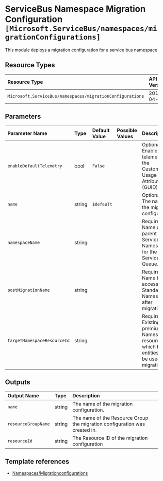 # ServiceBus Namespace Migration Configuration `[Microsoft.ServiceBus/namespaces/migrationConfigurations]`

This module deploys a migration configuration for a service bus namespace

## Resource Types

| Resource Type | API Version |
| :-- | :-- |
| `Microsoft.ServiceBus/namespaces/migrationConfigurations` | 2017-04-01 |

## Parameters

| Parameter Name | Type | Default Value | Possible Values | Description |
| :-- | :-- | :-- | :-- | :-- |
| `enableDefaultTelemetry` | bool | `False` |  | Optional. Enable telemetry via the Customer Usage Attribution ID (GUID). |
| `name` | string | `$default` |  | Optional. The name of the migration configuration |
| `namespaceName` | string |  |  | Required. Name of the parent Service Bus Namespace for the Service Bus Queue. |
| `postMigrationName` | string |  |  | Required. Name to access Standard Namespace after migration |
| `targetNamespaceResourceId` | string |  |  | Required. Existing premium Namespace resource ID which has no entities, will be used for migration |

## Outputs

| Output Name | Type | Description |
| :-- | :-- | :-- |
| `name` | string | The name of the migration configuration. |
| `resourceGroupName` | string | The name of the Resource Group the migration configuration was created in. |
| `resourceId` | string | The Resource ID of the migration configuration |

## Template references

- [Namespaces/Migrationconfigurations](https://docs.microsoft.com/en-us/azure/templates/Microsoft.ServiceBus/2017-04-01/namespaces/migrationConfigurations)
